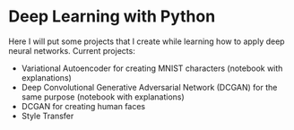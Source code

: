 # Deep Learning with Python

Here I will put some projects that I create while learning how to apply deep neural networks.
Current projects:
* Variational Autoencoder for creating MNIST characters (notebook with explanations)
* Deep Convolutional Generative Adversarial Network (DCGAN) for the same purpose (notebook with explanations)
* DCGAN for creating human faces
* Style Transfer
